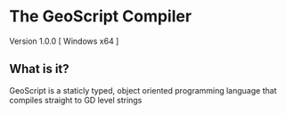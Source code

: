 The GeoScript Compiler
=======================
Version 1.0.0 [ Windows x64 ]

What is it?
-----------------------
GeoScript is a staticly typed, object oriented programming language that compiles straight to GD level strings